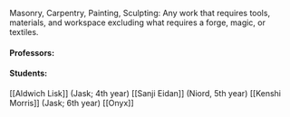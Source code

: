 Masonry, Carpentry, Painting, Sculpting: Any work that requires tools, materials, and workspace excluding what requires a forge, magic, or textiles. 

#### Professors:



#### Students:
[[Aldwich Lisk]] (Jask; 4th year)
[[Sanji Eidan]] (Niord, 5th year)
[[Kenshi Morris]] (Jask; 6th year)
[[Onyx]]
